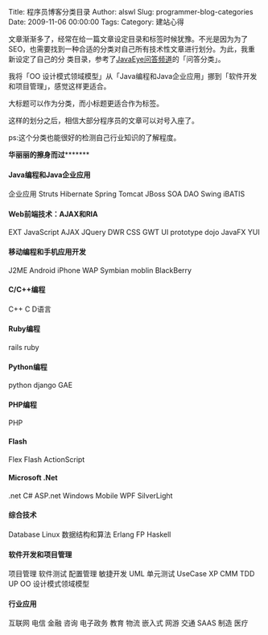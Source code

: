 Title: 程序员博客分类目录
Author: alswl
Slug: programmer-blog-categories
Date: 2009-11-06 00:00:00
Tags: 
Category: 建站心得

文章渐渐多了，经常在给一篇文章设定目录和标签时候犹豫。不光是因为为了SEO，也需要找到一种合适的分类对自己所有技术性文章进行划分。为此，我重新设定了自己的分
类目录，参考了[JavaEye问答频道](http://www.javaeye.com/ask)的「问答分类」。

我将「OO 设计模式领域模型」从「Java编程和Java企业应用」挪到「软件开发和项目管理」，感觉这样更适合。

大标题可以作为分类，而小标题更适合作为标签。

这样的划分之后，相信大部分程序员的文章可以对号入座了。

ps:这个分类也能很好的检测自己行业知识的了解程度。

****************************华丽丽的擦身而过*********************************** 

#### Java编程和Java企业应用

企业应用 Struts Hibernate Spring Tomcat JBoss SOA DAO Swing iBATIS

#### Web前端技术：AJAX和RIA

EXT JavaScript AJAX JQuery DWR CSS GWT UI prototype dojo JavaFX YUI

#### 移动编程和手机应用开发

J2ME Android iPhone WAP Symbian moblin BlackBerry

#### C/C++编程

C++ C D语言

#### Ruby编程

rails ruby

#### Python编程

python django GAE

#### PHP编程

PHP

#### Flash

Flex Flash ActionScript

#### Microsoft .Net

.net C# ASP.net Windows Mobile WPF SilverLight

#### 综合技术

Database Linux 数据结构和算法 Erlang FP Haskell

#### 软件开发和项目管理

项目管理 软件测试 配置管理 敏捷开发 UML 单元测试 UseCase XP CMM TDD UP OO 设计模式领域模型

#### 行业应用

互联网 电信 金融 咨询 电子政务 教育 物流 嵌入式 网游 交通 SAAS 制造 医疗

